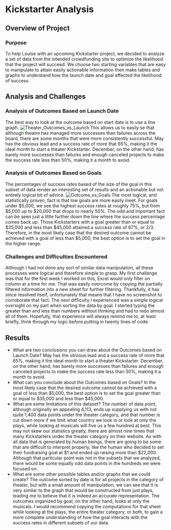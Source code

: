 # Kickstarter Analysis
## Overview of Project
### Purpose
To help Louise with an upcoming Kickstarter project, we decided to analyze a set of data from the intended crowdfunding site to optimize the likelihood that the project will succeed. We choose two starting variables that are easy to manipulate to attain easily actionable information then make tables and graphs to understand how the launch date and goal affected the likelihood of success.
## Analysis and Challenges
### Analysis of Outcomes Based on Launch Date
The best way to look at the outcome based on start date is to use a line graph.
![Theater_Outcomes_vs_Launch](https://user-images.githubusercontent.com/83182353/117205128-cf63a800-adb6-11eb-92ec-60ab94eb6416.png)
This allows us to easily se that although theatre has managed more successes than failures across the board, there are some months that were more consistently successful. May has the obvious lead and a success rate of more that 65%, making it the ideal month to start a theater Kickstarter. December, on the other hand, has barely more successes than failures and enough canceled projects to make the success rate less than 50%, making it a month to avoid. 
### Analysis of Outcomes Based on Goals
The percentages of success rates based of the size of the goal in this subset of data render an interesting set of results and an actionable but not entirely logical bit of advice. 
![Outcome_vs_Goals](https://user-images.githubusercontent.com/83182353/117205167-ddb1c400-adb6-11eb-9dec-df66dc7e1d7d.png)
The most logical, and statistically proven, fact is that low goals are more easily meet. For goals under $5,000, we see the highest success rates at roughly 75%, but from $5,000 up to $20,000 that drops to nearly 50%. The odd and important fact can be seen just a little further down the line where the success percentage comes back up. Those Kickstarters with a goal greater than or equal to $35,000 and less than $45,000 attained a success rate of 67%, or 2/3. Therefore, in the most likely case that the desired outcome cannot be achieved with a goal of less than $5,000, the best option is to set the goal in the higher range. 
### Challenges and Difficulties Encountered
Although I had not done any sort of similar data manipulation, all these processes were logical and therefore simple to grasp. My first challenge was that for the first week I worked on this, Excel would only filter on column at a time for me. That was easily overcome by copying the partially filtered information into a new sheet for further filtering. Thankfully, it has since resolved itself, unfortunately that means that I have no screenshot to corroborate that fact. The next difficulty I experienced was a simple logical oversight on my part when sorting the data by goal. I started typing the greater than and less than numbers without thinking and had to redo almost all of them. Hopefully, that experience will always remind me to, at least briefly, think through my logic before putting in twenty lines of code.
## Results

- What are two conclusions you can draw about the Outcomes based on Launch Date?
May has the obvious lead and a success rate of more that 65%, making it the ideal month to start a theater Kickstarter. December, on the other hand, has barely more successes than failures and enough canceled projects to make the success rate less than 50%, making it a month to avoid. 
- What can you conclude about the Outcomes based on Goals?
In the most likely case that the desired outcome cannot be achieved with a goal of less than $5,000, the best option is to set the goal greater than or equal to $35,000 and less than $45,000. 
- What are some limitations of this dataset?
The number of data point, although originally an appealing 4,113, ends up supplying us with not quite 1,400 data points under the theater category, and that number is cut down more if we limit what country we look in or look at only the plays, while looking at musicals will five us a few hundred at best. This may not skew our statistics greatly, there are almost nine times that many Kickstarters under the theater category on their website. As with all data that is generated by human beings, there are going to be some that are difficult to interpret properly, like the human who decided to set their fundraising goal at $1 and ended up raising more than $22,000. Although that particular point was not in the subsets that we analyzed, there would be some equally odd data points in the hundreds we were focused on.
- What are some other possible tables and/or graphs that we could create?
The outcome sorted by date is for all projects in the category of theater, but with a small amount of manipulation, we can see that it is very similar to the graph that would be constructed from just plays, leading me to believe that it is indeed an accurate representation. The outcomes organized by goal, on the other hand, looks at only the musicals. I would recommend copying the computations for that sheet while looking at the plays, the entire theater category, or both, to gain a more complete understanding of how the goal interacts with the success rates in different subsets of our data.

